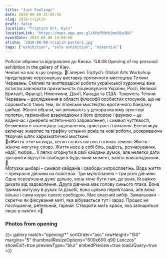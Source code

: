 ```yaml
---
title: "Just Feelings"
date: 2018-08-08 21:05:56
slug: 2018-triptih
draft: false
location: "Triptych Art, Kyiv"
locationLink: "https://maps.app.goo.gl/APyPRUtb3mo5Bo3DA"
eventDate: 2018-08-08 19:00:00
afisha: '2018-08-08-triptih-poster2.jpg'
tags: ["exhibition", "solo exhibition", "essential"]
---
```


Роботи зібрани та відправлені до Києва. 💘8.08 Opening of my personal exhibition in the gallery of Kiev.  
Чекаю на вас в цю середу. 💜Галерея Triptych: Global Arts Workshop представляє персональну виставку еротичного мистецтва Тетяни Черевань. Сміливі та життєрадісні роботи української художниці вже встигли завоювати прихильність поціновувачів України, Росії, Великої Британії, Франції, Німеччини, Данії, Канади та США. Творчість Тетяни Черевань – дослідження в області філософії особистих стосунків, що не соромиться таких тем, як японське мистецтво еротичного бандажу шибарі. Жіночі образи, які виникають у декоративному просторі полотен, гармонійно взаємодіючи з його флорою і фауною – це водночас і джерело естетичного задоволення, і символ чуттєвості, безмежного потенціалу задоволення, пристрасті і кохання. Експозиція включає живопис та графіку останніх років та нові роботи, розкриваючи творчий шлях харизматичної мисткині:  
💜«Життя тече як вода, легко гасить вогонь і огинає землю. Життя – жіноче могутнє слово. Життя несе в собі біль, радість, розчарування, надії, любов... Її легко огорнути в свої кайдани думок, але нелегко дати зрозуміти відчуття свободи в будь-який момент, навіть найскладніший.  
🖤  
Мотузки шибарі – символ кайданів і свободи хитросплетінь. Вода життя – прекрасні дівчини на полотнах. Три мультіпанелі – три різні дівчини. Одна перев‘язана дуже щільно, вона хоче бути там, де вона, їй важко дихати від задоволення. Друга дівчина має голову синього птаха. Вона тримає мотузку в руках та дзьобі, вона щільно перев’язана, але вона вільна і сама керує своєю свободою. Має власний вибір. Замальовки – скретчи як фіксування миті, яка вібувається тут і зараз. Процес не поспішаючи, ретельний, гарний. Створити мить краси, яка залишиться лише в пам’яті.»🖤

### Photos from opening

{{< gallery match="opening/*" sortOrder="asc" rowHeight="150" margins="5" thumbnailResizeOptions="600x600 q90 Lanczos" showExif=true previewType="blur" embedPreview=true loadJQuery=true >}}
